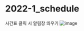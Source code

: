 # 2022-1_schedule
시간표 클릭 시 알림창 띄우기
![image](https://user-images.githubusercontent.com/100507512/167247534-3c97fab0-e84b-43d5-bb94-5f8812c12949.png)
